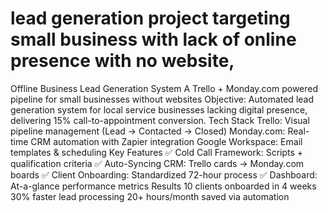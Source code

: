 # lead generation project targeting small business with lack of online presence with no website,
Offline Business Lead Generation System A Trello + Monday.com powered pipeline for small businesses without websites  Objective: Automated lead generation system for local service businesses lacking digital presence, delivering 15% call-to-appointment conversion.  Tech Stack Trello: Visual pipeline management (Lead → Contacted → Closed)  Monday.com: Real-time CRM automation with Zapier integration  Google Workspace: Email templates & scheduling  Key Features ✅ Cold Call Framework: Scripts + qualification criteria ✅ Auto-Syncing CRM: Trello cards → Monday.com boards ✅ Client Onboarding: Standardized 72-hour process ✅ Dashboard: At-a-glance performance metrics  Results 10 clients onboarded in 4 weeks  30% faster lead processing  20+ hours/month saved via automation
